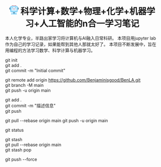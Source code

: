 <p align="center">
<h1 align="center"> <img src="./imgs/icon/ai.png" width="30" /> 科学计算+数学+物理+化学+机器学习+人工智能的n合一学习笔记</h1>

本人化学专业，半路出家学习将计算机与AI融入日常科研。
本项目用jupyter lab 作为自己的学习记录，如果能帮到其他人那就太好了。
本项目不断发展中，旨在用编程的方法学习数学、科学计算与机器学习。



git init  
git add .  
git commit -m "Initial commit"  

git remote add origin https://github.com/Benjaminisgood/BenLA.git  
git branch -M main  
git push -u origin main  

git add .  
git commit -m "描述信息"  
git push  

git pull --rebase origin main git push -u origin main  

git status  

git stash  
git pull --rebase origin main  
git stash pop  

git push --force  
